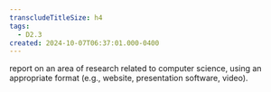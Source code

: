 ```yaml
---
transcludeTitleSize: h4
tags:
  - D2.3
created: 2024-10-07T06:37:01.000-0400
---
```

report on an area of research related to computer science, using an appropriate format (e.g., website, presentation software, video).